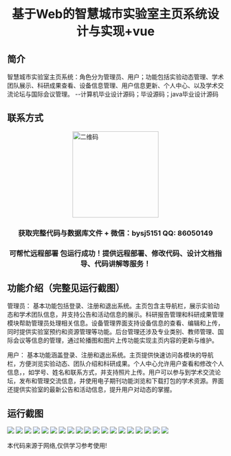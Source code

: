 <p><h1 align="center">基于Web的智慧城市实验室主页系统设计与实现+vue</h1></p>

## 简介
智慧城市实验室主页系统：角色分为管理员、用户；功能包括实验动态管理、学术团队展示、科研成果查看、设备信息管理、用户信息更新、个人中心、以及学术交流论坛与国际会议管理。    --计算机毕业设计源码；毕设源码；java毕业设计源码


## 联系方式
<img src="https://bs-1329754181.cos.ap-shanghai.myqcloud.com/wx.jpg" alt="二维码" style="display: block; margin: 0 auto;" width="200px">
<p><h3 align="center">获取完整代码与数据库文件 + 微信：bysj5151 QQ: 86050149</h3></p>
<p><h3 align="center">可帮忙远程部署 包运行成功！提供远程部署、修改代码、设计文档指导、代码讲解等服务！</h3></p>

## 功能介绍（完整见运行截图）
管理员： 基本功能包括登录、注册和退出系统。主页包含主导航栏，展示实验动态和学术团队信息，并支持公告和活动信息的展示。科研报告管理和科研成果管理模块帮助管理员处理相关信息。设备管理界面支持设备信息的查看、编辑和上传，同时提供实验室预约和资源管理等功能。后台管理还涉及专业类别、教师管理、国际会议等信息的管理，通过轮播图和图片上传功能实现主页内容的更新与维护。

用户： 基本功能涵盖登录、注册和退出系统。主页提供快速访问各模块的导航栏，方便浏览实验动态、团队介绍和科研成果。个人中心允许用户查看和修改个人信息，，如学号、姓名和联系方式，并支持照片上传。用户可以参与到学术交流论坛，发布和管理交流信息，并使用电子期刊功能浏览和下载打包的学术资源。界面还提供实验室的最新公告和活动信息，提升用户对动态的掌握。


## 运行截图
![](https://bs-1329754181.cos.ap-shanghai.myqcloud.com/ssm/WebSmartCityLabHomepage/img/001.jpg)
![](https://bs-1329754181.cos.ap-shanghai.myqcloud.com/ssm/WebSmartCityLabHomepage/img/002.jpg)
![](https://bs-1329754181.cos.ap-shanghai.myqcloud.com/ssm/WebSmartCityLabHomepage/img/003.jpg)
![](https://bs-1329754181.cos.ap-shanghai.myqcloud.com/ssm/WebSmartCityLabHomepage/img/004.jpg)
![](https://bs-1329754181.cos.ap-shanghai.myqcloud.com/ssm/WebSmartCityLabHomepage/img/005.jpg)
![](https://bs-1329754181.cos.ap-shanghai.myqcloud.com/ssm/WebSmartCityLabHomepage/img/006.jpg)
![](https://bs-1329754181.cos.ap-shanghai.myqcloud.com/ssm/WebSmartCityLabHomepage/img/007.jpg)
![](https://bs-1329754181.cos.ap-shanghai.myqcloud.com/ssm/WebSmartCityLabHomepage/img/008.jpg)
![](https://bs-1329754181.cos.ap-shanghai.myqcloud.com/ssm/WebSmartCityLabHomepage/img/009.jpg)
![](https://bs-1329754181.cos.ap-shanghai.myqcloud.com/ssm/WebSmartCityLabHomepage/img/010.jpg)
![](https://bs-1329754181.cos.ap-shanghai.myqcloud.com/ssm/WebSmartCityLabHomepage/img/011.jpg)
![](https://bs-1329754181.cos.ap-shanghai.myqcloud.com/ssm/WebSmartCityLabHomepage/img/012.jpg)
![](https://bs-1329754181.cos.ap-shanghai.myqcloud.com/ssm/WebSmartCityLabHomepage/img/013.jpg)
![](https://bs-1329754181.cos.ap-shanghai.myqcloud.com/ssm/WebSmartCityLabHomepage/img/014.jpg)
![](https://bs-1329754181.cos.ap-shanghai.myqcloud.com/ssm/WebSmartCityLabHomepage/img/015.jpg)
![](https://bs-1329754181.cos.ap-shanghai.myqcloud.com/ssm/WebSmartCityLabHomepage/img/016.jpg)
![](https://bs-1329754181.cos.ap-shanghai.myqcloud.com/ssm/WebSmartCityLabHomepage/img/017.jpg)
![](https://bs-1329754181.cos.ap-shanghai.myqcloud.com/ssm/WebSmartCityLabHomepage/img/018.jpg)
![](https://bs-1329754181.cos.ap-shanghai.myqcloud.com/ssm/WebSmartCityLabHomepage/img/019.jpg)

<p>本代码来源于网络,仅供学习参考使用!</p>
